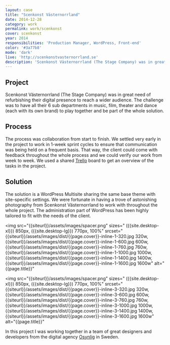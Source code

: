 ```yaml
---
layout: case
title: "Scenkonst Västernorrland"
date: 2014-12-28
category: work
permalink: work/scenkonst
cover: scenkonst
year: 2014
responsibilities: 'Production Manager, WordPress, Front-end'
color: '#3a77b8'
mode: 'dark'
live: 'http://scenkonstvasternorrland.se'
description: 'Scenkonst Västernorrland (The Stage Company) was in great need of refurbishing their digital presence to reach a wider audience. The challenge was to have all their 6 sub departments in music, film, theater and dance (each with its own brand) to play together and be part of the whole solution.'
---
```


## Project
Scenkonst Västernorrland (The Stage Company) was in great need of refurbishing their digital presence to reach a wider audience. The challenge was to have all their 6 sub departments in music, film, theater and dance (each with its own brand) to play together and be part of the whole solution.

## Process
The process was collaboration from start to finish. We settled very early in the project to work in 1-week sprint cycles to ensure that communication was being held on a frequent basis. That way, the client could come with feedback throughout the whole process and we could verify our work from week to week. We used a shared [Trello](https://trello.com/) board to get an overview of the tasks in the project.

## Solution
The solution is a WordPress Multisite sharing the same base theme with site-specific settings. We were fortunate in having a trove of astonishing photography from Scenkonst Västernorrland to work with throughout the whole project. The administration part of WordPress has been highly tailored to fit with the needs of the client.

<img 
    src="{{siteurl}}/assets/images/spacer.png"
    sizes="
    ({{site.desktop-xl}}) 850px,
    ({{site.desktop-lg}}) 770px,
    100%" 
    srcset="
    {{siteurl}}/assets/images/dist/{{page.cover}}-inline-1-320.jpg 320w,
    {{siteurl}}/assets/images/dist/{{page.cover}}-inline-1-600.jpg 600w,
    {{siteurl}}/assets/images/dist/{{page.cover}}-inline-1-760.jpg 760w,
    {{siteurl}}/assets/images/dist/{{page.cover}}-inline-1-1000.jpg 1000w,
    {{siteurl}}/assets/images/dist/{{page.cover}}-inline-1-1400.jpg 1400w,
    {{siteurl}}/assets/images/dist/{{page.cover}}-inline-1-1600.jpg 1600w"
    alt="{{page.title}}"
>

<img 
    src="{{siteurl}}/assets/images/spacer.png"
    sizes="
    ({{site.desktop-xl}}) 850px,
    ({{site.desktop-lg}}) 770px,
    100%" 
    srcset="
    {{siteurl}}/assets/images/dist/{{page.cover}}-inline-3-320.jpg 320w,
    {{siteurl}}/assets/images/dist/{{page.cover}}-inline-3-600.jpg 600w,
    {{siteurl}}/assets/images/dist/{{page.cover}}-inline-3-760.jpg 760w,
    {{siteurl}}/assets/images/dist/{{page.cover}}-inline-3-1000.jpg 1000w,
    {{siteurl}}/assets/images/dist/{{page.cover}}-inline-3-1400.jpg 1400w,
    {{siteurl}}/assets/images/dist/{{page.cover}}-inline-3-1600.jpg 1600w"
    alt="{{page.title}}"
>

In this project I was working together in a team of great designers and developers from the digital agency [Osynlig](http://osynlig.com) in Sweden.